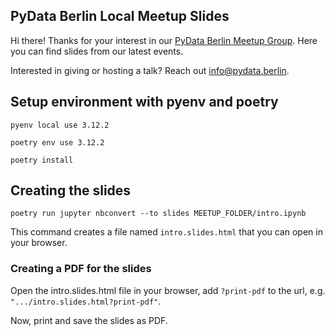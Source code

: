 PyData Berlin Local Meetup Slides
----------------------------------

Hi there! Thanks for your interest in our [PyData Berlin Meetup Group](https://www.meetup.com/PyData-Berlin/]). Here you can find slides from our latest events.

Interested in giving or hosting a talk? Reach out [<info@pydata.berlin>](mailto:info@pydata.berlin).


## Setup environment with pyenv and poetry
`pyenv local use 3.12.2`

`poetry env use 3.12.2`

`poetry install`

## Creating the slides

`poetry run jupyter nbconvert --to slides MEETUP_FOLDER/intro.ipynb`

This command creates a file named `intro.slides.html` that you can open in your browser.

### Creating a PDF for the slides

Open the intro.slides.html file in your browser, add `?print-pdf` to the url, e.g. `".../intro.slides.html?print-pdf"`.

Now, print and save the slides as PDF.
